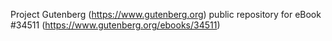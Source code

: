Project Gutenberg (https://www.gutenberg.org) public repository for eBook #34511 (https://www.gutenberg.org/ebooks/34511)
